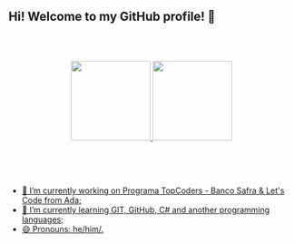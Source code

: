 ## Hi! Welcome to my GitHub profile! 👋 

<br><br>

<div align="center">
  <a href="https://github.com/MarcusFabI0">
  <img height="140em" src="https://github-readme-stats.vercel.app/api?username=MarcusFabI0&show_icons=true&theme=tokyonight&include_all_commits=false&count_private=true"/>
  <img height="140em" src="https://github-readme-stats.vercel.app/api/top-langs/?username=MarcusFabI0&layout=compact&langs_count=7&theme=tokyonight"/>  
</div><br>

  ## 
  <br>
  
- 🔭 I’m currently working on Programa TopCoders - Banco Safra & Let's Code from Ada;
- 🌱 I’m currently learning GIT, GitHub, C# and another programming languages;
- 😄 Pronouns: he/him/.
